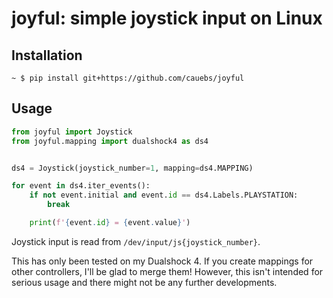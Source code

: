 # **joyful**: simple joystick input on Linux


## Installation
```
~ $ pip install git+https://github.com/cauebs/joyful
```


## Usage

```python
from joyful import Joystick
from joyful.mapping import dualshock4 as ds4


ds4 = Joystick(joystick_number=1, mapping=ds4.MAPPING)

for event in ds4.iter_events():
    if not event.initial and event.id == ds4.Labels.PLAYSTATION:
        break

    print(f'{event.id} = {event.value}')
```

Joystick input is read from `/dev/input/js{joystick_number}`.

This has only been tested on my Dualshock 4. If you create mappings for other controllers, I'll be glad to merge them! However, this isn't intended for serious usage and there might not be any further developments.
